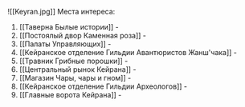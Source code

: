 ![[Keyran.jpg]]
Места интереса: 
1. [[Таверна Былые истории]] -
2. [[Постоялый двор Каменная роза]] - 
3. [[Палаты Управляющих]] -
4. [[Кейранское отделение Гильдии Авантюристов Жанш'чака]] -
5. [[Травник Грибные порошки]] -
6. [[Центральный рынок Кейрана]] -
7. [[Магазин Чары, чары и гном]] -
8. [[Кейранское отделение Гильдии Археологов]] -
9. [[Главные ворота Кейрана]] -